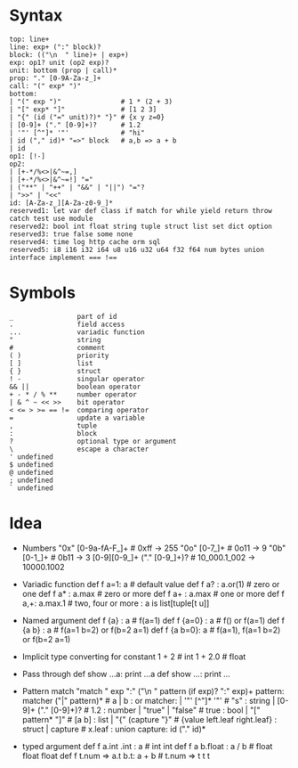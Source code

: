 # Syntax
```
top: line+
line: exp+ (":" block)?
block: (("\n  " line)+ | exp+)
exp: op1? unit (op2 exp)?
unit: bottom (prop | call)*
prop: "." [0-9A-Za-z_]+
call: "(" exp* ")"
bottom:
| "(" exp ")"               # 1 * (2 + 3)
| "[" exp* "]"              # [1 2 3]
| "{" (id ("=" unit)?)* "}" # {x y z=0}
| [0-9]+ ("." [0-9]+)?      # 1.2
| '"' [^"]* '"'             # "hi"
| id ("," id)* "=>" block   # a,b => a + b
| id
op1: [!-]
op2:
| [+-*/%<>|&^~=,]
| [+-*/%<>|&^~=!] "="
| ("**" | "++" | "&&" | "||") "="?
| ">>" | "<<"
id: [A-Za-z_][A-Za-z0-9_]*
reserved1: let var def class if match for while yield return throw catch test use module
reserved2: bool int float string tuple struct list set dict option
reserved3: true false some none
reserved4: time log http cache orm sql
reserved5: i8 i16 i32 i64 u8 u16 u32 u64 f32 f64 num bytes union interface implement === !==
```



# Symbols
```
_                part of id
.                field access
...              variadic function
"                string
#                comment
( )              priority
[ ]              list
{ }              struct
! -              singular operator
&& ||            boolean operator
+ - * / % **     number operator
| & ^ ~ << >>    bit operator
< <= > >= == !=  comparing operator
=                update a variable
,                tuple
:                block
?                optional type or argument
\                escape a character
' undefined
$ undefined
@ undefined
; undefined
` undefined
```



# Idea
- Numbers
  "0x" [0-9a-fA-F_]+          # 0xff           -> 255
  "0o" [0-7_]+                # 0o11           -> 9
  "0b" [0-1_]+                # 0b11           -> 3
  [0-9][0-9_]+ ("." [0-9_]+)? # 10_000.1_002   -> 10000.1002

- Variadic function
  def f a=1: a         # default value
  def f a? : a.or(1)   # zero or one
  def f a* : a.max     # zero or more
  def f a+ : a.max     # one or more
  def f a,+: a.max.1   # two, four or more : a is list[tuple[t u]]

- Named argument
  def f {a}    : a     # f(a=1)
  def f {a=0}  : a     # f() or f(a=1)
  def f {a b}  : a     # f(a=1 b=2) or f(b=2 a=1)
  def f {a b=0}: a     # f(a=1), f(a=1 b=2) or f(b=2 a=1)

- Implicit type converting for constant
  1 + 2   # int
  1 + 2.0 # float

- Pass through
  def show ...a: print ...a
  def show ...: print ...

- Pattern match
  "match " exp ":" ("\n  " pattern (if exp)? ":" exp)+
  pattern: matcher ("|" pattern)*         # a | b   : or
  matcher:
  | '"' [^"]* '"'         # "s"                          : string
  | [0-9]+ ("." [0-9]+)?  # 1.2                          : number
  | "true" | "false"      # true                         : bool
  | "[" pattern* "]"      # [a b]                        : list
  | "{" (capture "}"      # {value left.leaf right.leaf} : struct
  | capture               # x.leaf                       : union
  capture: id ("." id)*

- typed argument
  def f a.int .int      : a     # int int
  def f a b.float       : a / b # float float float
  def f t.num => a.t b.t: a + b # t.num => t t t
